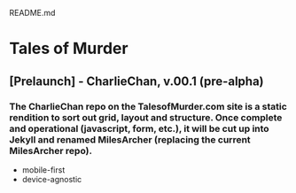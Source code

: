 README.md

# Tales of Murder 
## [Prelaunch] - CharlieChan, v.00.1 (pre-alpha)

### The CharlieChan repo on the TalesofMurder.com site is a static rendition to sort out grid, layout and structure. Once complete and operational (javascript, form, etc.), it will be cut up into Jekyll and renamed MilesArcher (replacing the current MilesArcher repo).

* mobile-first
* device-agnostic